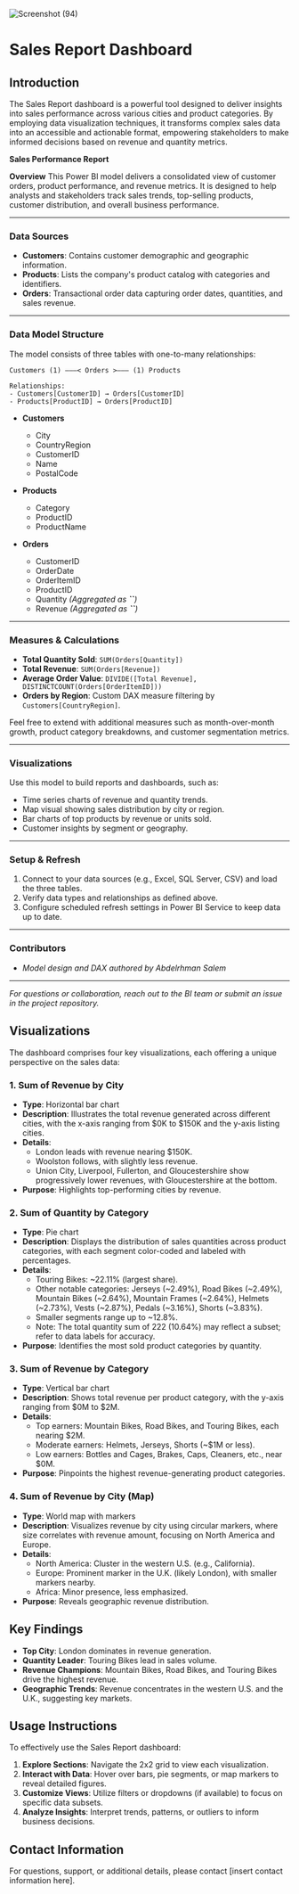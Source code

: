 ![Screenshot (94)](https://github.com/user-attachments/assets/be713b7b-c919-44d0-a92d-cb7df1bc5b77)


# Sales Report Dashboard


## Introduction

The Sales Report dashboard is a powerful tool designed to deliver insights into sales performance across various cities and product categories. By employing data visualization techniques, it transforms complex sales data into an accessible and actionable format, empowering stakeholders to make informed decisions based on revenue and quantity metrics.

**Sales Performance Report**

**Overview** This Power BI model delivers a consolidated view of customer orders, product performance, and revenue metrics. It is designed to help analysts and stakeholders track sales trends, top-selling products, customer distribution, and overall business performance.

---

### Data Sources

* **Customers**: Contains customer demographic and geographic information.
* **Products**: Lists the company's product catalog with categories and identifiers.
* **Orders**: Transactional order data capturing order dates, quantities, and sales revenue.

---

### Data Model Structure

The model consists of three tables with one-to-many relationships:

```text
Customers (1) ———< Orders >——— (1) Products
                 
Relationships:
- Customers[CustomerID] → Orders[CustomerID]
- Products[ProductID] → Orders[ProductID]
```

* **Customers**

  * City
  * CountryRegion
  * CustomerID
  * Name
  * PostalCode

* **Products**

  * Category
  * ProductID
  * ProductName

* **Orders**

  * CustomerID
  * OrderDate
  * OrderItemID
  * ProductID
  * Quantity   *(Aggregated as ****\`\`****)*
  * Revenue    *(Aggregated as ****\`\`****)*

---

### Measures & Calculations

* **Total Quantity Sold**: `SUM(Orders[Quantity])`
* **Total Revenue**: `SUM(Orders[Revenue])`
* **Average Order Value**: `DIVIDE([Total Revenue], DISTINCTCOUNT(Orders[OrderItemID]))`
* **Orders by Region**: Custom DAX measure filtering by `Customers[CountryRegion]`.

Feel free to extend with additional measures such as month-over-month growth, product category breakdowns, and customer segmentation metrics.

---

### Visualizations

Use this model to build reports and dashboards, such as:

* Time series charts of revenue and quantity trends.
* Map visual showing sales distribution by city or region.
* Bar charts of top products by revenue or units sold.
* Customer insights by segment or geography.

---

### Setup & Refresh

1. Connect to your data sources (e.g., Excel, SQL Server, CSV) and load the three tables.
2. Verify data types and relationships as defined above.
3. Configure scheduled refresh settings in Power BI Service to keep data up to date.

---

### Contributors

* *Model design and DAX authored by Abdelrhman Salem*

---

*For questions or collaboration, reach out to the BI team or submit an issue in the project repository.*

## Visualizations

The dashboard comprises four key visualizations, each offering a unique perspective on the sales data:

### 1. Sum of Revenue by City
- **Type**: Horizontal bar chart
- **Description**: Illustrates the total revenue generated across different cities, with the x-axis ranging from $0K to $150K and the y-axis listing cities.
- **Details**: 
  - London leads with revenue nearing $150K.
  - Woolston follows, with slightly less revenue.
  - Union City, Liverpool, Fullerton, and Gloucestershire show progressively lower revenues, with Gloucestershire at the bottom.
- **Purpose**: Highlights top-performing cities by revenue.

### 2. Sum of Quantity by Category
- **Type**: Pie chart
- **Description**: Displays the distribution of sales quantities across product categories, with each segment color-coded and labeled with percentages.
- **Details**: 
  - Touring Bikes: ~22.11% (largest share).
  - Other notable categories: Jerseys (~2.49%), Road Bikes (~2.49%), Mountain Bikes (~2.64%), Mountain Frames (~2.64%), Helmets (~2.73%), Vests (~2.87%), Pedals (~3.16%), Shorts (~3.83%).
  - Smaller segments range up to ~12.8%.
  - Note: The total quantity sum of 222 (10.64%) may reflect a subset; refer to data labels for accuracy.
- **Purpose**: Identifies the most sold product categories by quantity.

### 3. Sum of Revenue by Category
- **Type**: Vertical bar chart
- **Description**: Shows total revenue per product category, with the y-axis ranging from $0M to $2M.
- **Details**: 
  - Top earners: Mountain Bikes, Road Bikes, and Touring Bikes, each nearing $2M.
  - Moderate earners: Helmets, Jerseys, Shorts (~$1M or less).
  - Low earners: Bottles and Cages, Brakes, Caps, Cleaners, etc., near $0M.
- **Purpose**: Pinpoints the highest revenue-generating product categories.

### 4. Sum of Revenue by City (Map)
- **Type**: World map with markers
- **Description**: Visualizes revenue by city using circular markers, where size correlates with revenue amount, focusing on North America and Europe.
- **Details**: 
  - North America: Cluster in the western U.S. (e.g., California).
  - Europe: Prominent marker in the U.K. (likely London), with smaller markers nearby.
  - Africa: Minor presence, less emphasized.
- **Purpose**: Reveals geographic revenue distribution.

## Key Findings

- **Top City**: London dominates in revenue generation.
- **Quantity Leader**: Touring Bikes lead in sales volume.
- **Revenue Champions**: Mountain Bikes, Road Bikes, and Touring Bikes drive the highest revenue.
- **Geographic Trends**: Revenue concentrates in the western U.S. and the U.K., suggesting key markets.

## Usage Instructions

To effectively use the Sales Report dashboard:

1. **Explore Sections**: Navigate the 2x2 grid to view each visualization.
2. **Interact with Data**: Hover over bars, pie segments, or map markers to reveal detailed figures.
3. **Customize Views**: Utilize filters or dropdowns (if available) to focus on specific data subsets.
4. **Analyze Insights**: Interpret trends, patterns, or outliers to inform business decisions.

## Contact Information

For questions, support, or additional details, please contact [insert contact information here].
